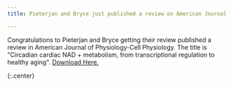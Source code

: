 ```yaml
---
title: Pieterjan and Bryce just published a review on American Journal of Physiology-Cell Physiology.

---
```


 Congratulations to Pieterjan and Bryce getting their review published a review in American Journal of Physiology-Cell Physiology. The title is "Circadian cardiac NAD + metabolism, from transcriptional regulation to healthy aging".
 [Download Here.](https://pubmed.ncbi.nlm.nih.gov/36062878/)
 
{:.center}


